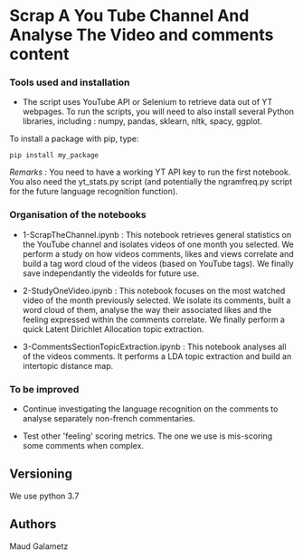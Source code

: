 # Scrap A You Tube Channel And Analyse The Video and comments content


### Tools used and installation


- The script uses YouTube API or Selenium to retrieve data out of YT webpages. 
To run the scripts, you will need to also install several Python libraries, including :
numpy, pandas, sklearn, nltk, spacy, ggplot.

To install a package with pip, type:
``` 
pip install my_package
```

*Remarks :* You need to have a working YT API key to run the first notebook.
You also need the yt_stats.py script (and potentially the ngramfreq.py script for the 
future language recognition function).


### Organisation of the notebooks

- 1-ScrapTheChannel.ipynb : 
This notebook retrieves general statistics on the YouTube channel and isolates videos of one month you selected.
We perform a study on how videos comments, likes and views correlate and build a tag word cloud 
of the videos (based on YouTube tags). We finally save independantly the videoIds for future use.

- 2-StudyOneVideo.ipynb : 
This notebook focuses on the most watched video of the month previously selected. 
We isolate its comments, built a word cloud of them, analyse the way their 
associated likes and the feeling expressed within the comments correlate.
We finally perform a quick Latent Dirichlet Allocation topic extraction.

- 3-CommentsSectionTopicExtraction.ipynb :
This notebook analyses all of the videos comments. It performs a LDA topic extraction and build an intertopic distance map.



### To be improved

- Continue investigating the language recognition on the comments to analyse separately non-french commentaries.

- Test other 'feeling' scoring metrics. The one we use is mis-scoring some comments when complex. 


## Versioning

We use python 3.7 


## Authors

Maud Galametz